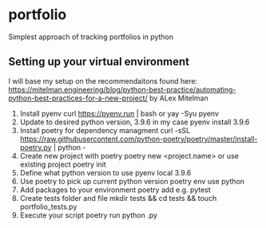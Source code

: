 # portfolio
Simplest approach of tracking portfolios in python

## Setting up your virtual environment

I will base my setup on the recommendaitons found here:
https://mitelman.engineering/blog/python-best-practice/automating-python-best-practices-for-a-new-project/
by ALex Mitelman

1. Install pyenv
    curl https://pyenv.run | bash
or
    yay -Syu pyenv
2. Update to desired python version, 3.9.6 in my case
    pyenv install 3.9.6
3. Install poetry for dependency managment
    curl -sSL https://raw.githubusercontent.com/python-poetry/poetry/master/install-poetry.py | python -
4. Create new project with poetry
    poetry new <project.name>
or use existing project
    poetry init
6. Define what python version to use
    pyenv local 3.9.6
7. Use poetry to pick up current python version
    poetry env use python
8. Add packages to your environment
    poetry add <package-name>
    e.g. pytest
9. Create tests folder and file
    mkdir tests && cd tests && touch portfolio_tests.py
10. Execute your script
    poetry run python <filename>.py


